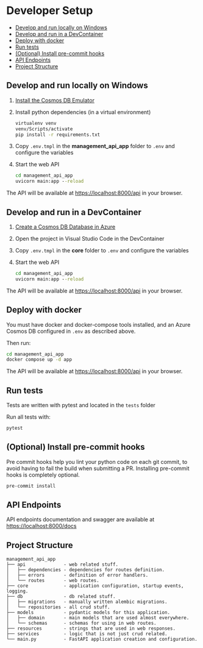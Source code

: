 # Developer Setup

- [Develop and run locally on Windows](#develop-and-run-locally-on-windows)
- [Develop and run in a DevContainer](#develop-and-run-in-a-devcontainer)
- [Deploy with docker](#deploy-with-docker)
- [Run tests](#run-tests)
- [(Optional) Install pre-commit hooks](#optional-install-pre-commit-hooks)
- [API Endpoints](#api-endpoints)
- [Project Structure](#project-structure)

## Develop and run locally on Windows

1. [Install the Cosmos DB Emulator](https://docs.microsoft.com/en-us/azure/cosmos-db/local-emulator?tabs=cli%2Cssl-netstd21)
1. Install python dependencies (in a virtual environment)

    ```cmd
    virtualenv venv
    venv/Scripts/activate
    pip install -r requirements.txt
    ```

1. Copy `.env.tmpl` in the **management_api_app** folder to `.env` and configure the variables
1. Start the web API

    ```cmd
    cd management_api_app
    uvicorn main:app --reload
    ```

The API will be available at [https://localhost:8000/api](https://localhost:8000/api) in your browser.

## Develop and run in a DevContainer

1. [Create a Cosmos DB Database in Azure](https://docs.microsoft.com/en-us/azure/cosmos-db/create-cosmosdb-resources-portal)
1. Open the project in Visual Studio Code in the DevContainer
1. Copy `.env.tmpl` in the **core** folder to `.env` and configure the variables
1. Start the web API

    ```cmd
    cd management_api_app
    uvicorn main:app --reload
    ```

The API will be available at [https://localhost:8000/api](https://localhost:8000/api) in your browser.

## Deploy with docker

You must have docker and docker-compose tools installed, and an Azure Cosmos DB configured in `.env` as described above.

Then run:

```cmd
cd management_api_app
docker compose up -d app
```

The API will be available at [https://localhost:8000/api](https://localhost:8000/api) in your browser.

## Run tests

Tests are written with pytest and located in the `tests` folder

Run all tests with:

```cmd
pytest
```

## (Optional) Install pre-commit hooks

Pre commit hooks help you lint your python code on each git commit, to avoid having to fail the build when submitting a PR. Installing pre-commit hooks is completely optional.

```cmd
pre-commit install
```

## API Endpoints

API endpoints documentation and swagger are available at [https://localhost:8000/docs](https://localhost:8000/docs)

## Project Structure

```text
management_api_app
├── api              - web related stuff.
│   ├── dependencies - dependencies for routes definition.
│   ├── errors       - definition of error handlers.
│   └── routes       - web routes.
├── core             - application configuration, startup events, logging.
├── db               - db related stuff.
│   ├── migrations   - manually written alembic migrations.
│   └── repositories - all crud stuff.
├── models           - pydantic models for this application.
│   ├── domain       - main models that are used almost everywhere.
│   └── schemas      - schemas for using in web routes.
├── resources        - strings that are used in web responses.
├── services         - logic that is not just crud related.
└── main.py          - FastAPI application creation and configuration.
```
